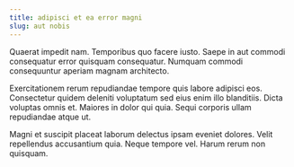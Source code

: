 ```yaml
---
title: adipisci et ea error magni
slug: aut nobis
---
```


Quaerat impedit nam. Temporibus quo facere iusto. Saepe in aut commodi consequatur error quisquam consequatur. Numquam commodi consequuntur aperiam magnam architecto.

Exercitationem rerum repudiandae tempore quis labore adipisci eos. Consectetur quidem deleniti voluptatum sed eius enim illo blanditiis. Dicta voluptas omnis et. Maiores in dolor qui quia. Sequi corporis ullam repudiandae atque ut.

Magni et suscipit placeat laborum delectus ipsam eveniet dolores. Velit repellendus accusantium quia. Neque tempore vel. Harum rerum non quisquam.
